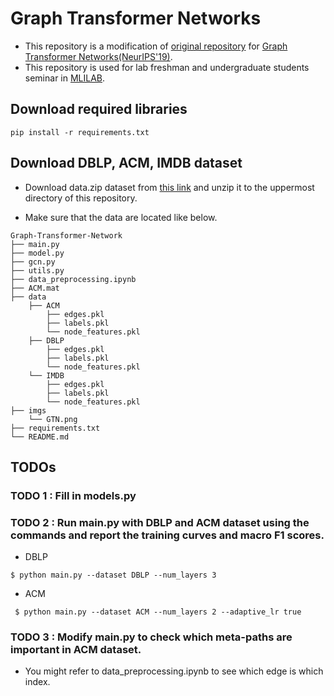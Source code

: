 # Graph Transformer Networks
- This repository is a modification of [original repository](https://github.com/seongjunyun/Graph_Transformer_Networks) for [Graph Transformer Networks(NeurIPS'19)](https://arxiv.org/abs/1911.06455).
- This repository is used for lab freshman and undergraduate students seminar in [MLILAB](https://mli.kaist.ac.kr).

## Download required libraries
```
pip install -r requirements.txt
```

## Download DBLP, ACM, IMDB dataset
- Download data.zip dataset from [this link](https://drive.google.com/file/d/1qOZ3QjqWMIIvWjzrIdRe3EA4iKzPi6S5/view?usp=sharing) and unzip it to the uppermost directory of this repository.

- Make sure that the data are located like below.
```
Graph-Transformer-Network
├── main.py
├── model.py
├── gcn.py
├── utils.py
├── data_preprocessing.ipynb
├── ACM.mat
├── data
    ├── ACM
        ├── edges.pkl
        ├── labels.pkl
        └── node_features.pkl
    ├── DBLP
        ├── edges.pkl
        ├── labels.pkl
        └── node_features.pkl
    └── IMDB
        ├── edges.pkl
        ├── labels.pkl
        └── node_features.pkl    
├── imgs
    └── GTN.png
├── requirements.txt
└── README.md
```

## TODOs

### TODO 1 : Fill in models.py

### TODO 2 : Run main.py with DBLP and ACM dataset using the commands and report the training curves and macro F1 scores.
- DBLP
```
$ python main.py --dataset DBLP --num_layers 3
```

- ACM
```
 $ python main.py --dataset ACM --num_layers 2 --adaptive_lr true
```

### TODO 3 : Modify main.py to check which meta-paths are important in ACM dataset.
- You might refer to data_preprocessing.ipynb to see which edge is which index.
